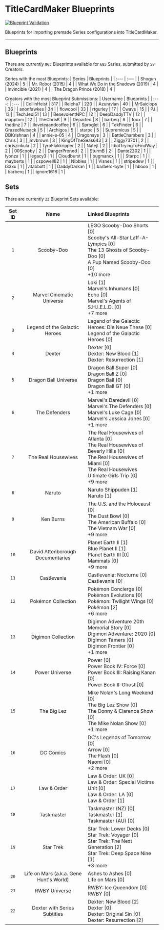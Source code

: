 # TitleCardMaker Blueprints
[![Blueprint Validation](https://github.com/TitleCardMaker/Blueprints/actions/workflows/pytest.yml/badge.svg?branch=master)](https://github.com/TitleCardMaker/Blueprints/actions/workflows/pytest.yml)

Blueprints for importing premade Series configurations into TitleCardMaker.

---

## Blueprints

There are currently `863` Blueprints available for `685` Series, submitted by `58` Creators.

Series with the most Blueprints:
| Series | Blueprints |
| :--- | :--- |
| Shogun (2024) | 5 |
| Mr. Robot (2015) | 4 |
| What We Do in the Shadows (2019) | 4 |
| Invincible (2021) | 4 |
| The Dragon Prince (2018) | 4 |

Creators with the most Blueprint Submissions:
| Username | Blueprints |
| :---: | :--- |
| CollinHeist | 317 |
| Reicha7 | 220 |
| Azuravian | 40 |
| MrSaiclops | 36 |
| anonfawkes | 34 |
| flowcool | 33 |
| rtgurley | 17 |
| Cwavs | 15 |
| PJ | 13 |
| TechJedi51 | 13 |
| BenevolentNPC | 12 |
| DeepDaddyTTV | 12 |
| inapptom | 12 |
| TheChrisK | 9 |
| Departed | 8 |
| barbeq | 8 |
| foux | 7 |
| thedinz | 7 |
| iloveteaandcoffee | 6 |
| Sproglet | 6 |
| TekFinder | 6 |
| GrazedNutsack | 5 |
| Archigos | 5 |
| starpc | 5 |
| Supremicus | 5 |
| DBKrishnan | 4 |
| annie-s-05 | 4 |
| Dragonsys | 3 |
| BattleChambers | 3 |
| Chris | 3 |
| jmvbrown | 3 |
| KingOfTheSeas643 | 3 |
| Ziggy73701 | 2 |
| chriszinkula | 2 |
| TyroFlakkripper | 2 |
| Natejt | 2 |
| IdiotTryingToFindWay | 2 |
| 00Scooby | 2 |
| DangerProned | 2 |
| SturmB | 2 |
| Dante2202 | 1 |
| lyonza | 1 |
| legacy3 | 1 |
| Cloudburst | 1 |
| bugmancx | 1 |
| Starpc | 1 |
| mayberts | 1 |
| cspowell82 | 1 |
| Nibbles | 1 |
| Visnes | 1 |
| stripedew | 1 |
| l33xu | 1 |
| atabbott | 1 |
| DaddyDarkan | 1 |
| barberc-byte | 1 |
| hbooo | 1 |
| barberq | 1 |
| ignore1616 | 1 |


## Sets

There are currently `22` Blueprint Sets available:

| Set ID | Name  | Linked Blueprints |
| :----: | :---: | :--- |
| `1` | Scooby-Doo | LEGO Scooby-Doo Shorts [0]<br>Scooby's All-Star Laff-A-Lympics [0]<br>The 13 Ghosts of Scooby-Doo [0]<br>A Pup Named Scooby-Doo [0]<br>+10 more |
| `2` | Marvel Cinematic Universe | Loki [1]<br>Marvel's Inhumans [0]<br>Echo [0]<br>Marvel's Agents of S.H.I.E.L.D. [0]<br>+7 more |
| `3` | Legend of the Galactic Heroes | Legend of the Galactic Heroes: Die Neue These [0]<br>Legend of the Galactic Heroes [0] |
| `4` | Dexter | Dexter [0]<br>Dexter: New Blood [1]<br>Dexter: Resurrection [1] |
| `5` | Dragon Ball Universe | Dragon Ball Super [0]<br>Dragon Ball Z [0]<br>Dragon Ball [0]<br>Dragon Ball GT [0]<br>+1 more |
| `6` | The Defenders | Marvel's Daredevil [0]<br>Marvel's The Defenders [0]<br>Marvel's Luke Cage [0]<br>Marvel's Jessica Jones [0]<br>+1 more |
| `7` | The Real Housewives | The Real Housewives of Atlanta [0]<br>The Real Housewives of Beverly Hills [0]<br>The Real Housewives of Miami [0]<br>The Real Housewives Ultimate Girls Trip [0]<br>+9 more |
| `8` | Naruto | Naruto Shippuden [1]<br>Naruto [1] |
| `9` | Ken Burns | The U.S. and the Holocaust [0]<br>The Dust Bowl [0]<br>The American Buffalo [0]<br>The Vietnam War [0]<br>+9 more |
| `10` | David Attenborough Documentaries | Planet Earth II [1]<br>Blue Planet II [1]<br>Planet Earth III [0]<br>Mammals [0]<br>+9 more |
| `11` | Castlevania | Castlevania: Nocturne [0]<br>Castlevania [0] |
| `12` | Pokémon Collection | Pokémon Concierge [0]<br>Pokémon Evolutions [0]<br>Pokémon: Twilight Wings [0]<br>Pokémon [2]<br>+6 more |
| `13` | Digimon Collection | Digimon Adventure 20th Memorial Story [0]<br>Digimon Adventure: 2020 [0]<br>Digimon Tamers [0]<br>Digimon Frontier [0]<br>+1 more |
| `14` | Power Universe | Power [0]<br>Power Book IV: Force [0]<br>Power Book III: Raising Kanan [0]<br>Power Book II: Ghost [0] |
| `15` | The Big Lez | Mike Nolan's Long Weekend [0]<br>The Big Lez Show [0]<br>The Donny & Clarence Show [0]<br>The Mike Nolan Show [0]<br>+1 more |
| `16` | DC Comics | DC's Legends of Tomorrow [0]<br>Arrow [0]<br>The Flash [0]<br>Naomi [0]<br>+2 more |
| `17` | Law & Order | Law & Order: UK [0]<br>Law & Order: Special Victims Unit [0]<br>Law & Order: LA [0]<br>Law & Order [1] |
| `18` | Taskmaster | Taskmaster (NZ) [0]<br>Taskmaster [1]<br>Taskmaster (AU) [0] |
| `19` | Star Trek | Star Trek: Lower Decks [0]<br>Star Trek: Voyager [0]<br>Star Trek: The Next Generation [2]<br>Star Trek: Deep Space Nine [1]<br>+3 more |
| `20` | Life on Mars (a.k.a. Gene Hunt's World) | Ashes to Ashes [0]<br>Life on Mars [0] |
| `21` | RWBY Universe | RWBY: Ice Queendom [0]<br>RWBY [0] |
| `22` | Dexter with Series Subtitles | Dexter: New Blood [2]<br>Dexter [0]<br>Dexter: Original Sin [0]<br>Dexter: Resurrection [2] |

